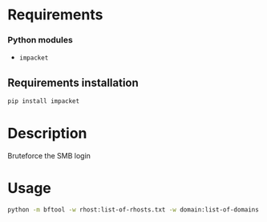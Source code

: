 # Requirements
### Python modules
- `impacket`
## Requirements installation
```bash
pip install impacket
```
# Description
Bruteforce the SMB login
# Usage

```bash
python -m bftool -w rhost:list-of-rhosts.txt -w domain:list-of-domains.txt -w username:list-of-usernames.txt -w password:list-of-passwords.txt PATH_TO_SCRIPT_FOLDER/smb-login.py check_creds
```